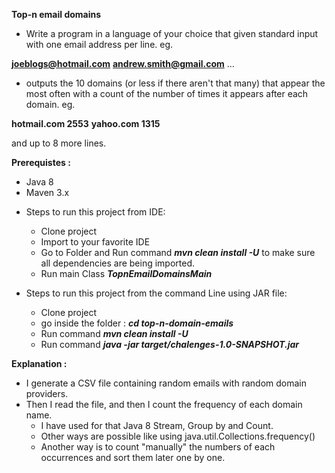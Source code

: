 **Top-n email domains** 
 - Write a program in a language of your choice that given standard input with one email address per line.
eg.

 **joeblogs@hotmail.com**
 **andrew.smith@gmail.com**
…
 - outputs the 10 domains (or less if there aren't that many) that appear the most often with a count of the
number of times it appears after each domain. eg.

 **hotmail.com 2553**
**yahoo.com 1315**

and up to 8 more lines.

 
 
 **Prerequistes :** 
 
 - Java 8
 - Maven 3.x
 
 * Steps to run this project from IDE: 
    - Clone project
    - Import to your favorite IDE
    - Go to Folder and Run command ***mvn clean install -U*** to make sure all dependencies are being imported.
    - Run main Class ***TopnEmailDomainsMain***
 
 * Steps to run this project from the command Line using JAR file: 
    
    - Clone project
    - go inside the folder : ***cd top-n-domain-emails***
    - Run command ***mvn clean install -U***
    - Run command ***java -jar target/chalenges-1.0-SNAPSHOT.jar*** 
    
 **Explanation :**
  
  - I generate a CSV file containing random emails with random domain providers.
  - Then I read the file, and then I count the frequency of each domain name.   
     - I have used for that Java 8 Stream, Group by and Count.    
     - Other ways are possible like using java.util.Collections.frequency()   
     - Another way is to count "manually" the numbers of each occurrences and sort them later one by one.   
    

